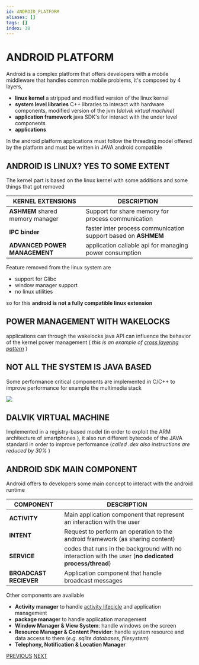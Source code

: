 ```yaml
---
id: ANDROID_PLATFORM
aliases: []
tags: []
index: 38
---
```


# ANDROID PLATFORM

Android is a complex platform that offers developers with a mobile middleware that handles common mobile problems, it's composed by 4 layers,

- **linux kernel** a stripped and modified version of the linux kernel
- **system level libraries** C++ libraries to interact with hardware components, modified version of the jvm (*dalvik virtual machine*)
- **application framework** java SDK's for interact with the under level components
- **applications**

In the android platform applications must follow the threading model offered by the platform and must be written in JAVA android compatible

## ANDROID IS LINUX? YES TO SOME EXTENT

The kernel part is based on the linux kernel with some additions and some things that got removed

| KERNEL EXTENSIONS<br>                | DESCRIPTION                                                    |
| ------------------------------------ | -------------------------------------------------------------- |
| **ASHMEM** shared memory manager<br> | Support for share memory for process communication             |
| **IPC binder**                       | faster inter process communication support based on **ASHMEM** |
| **ADVANCED POWER MANAGEMENT**        | application callable api for managing power consumption        |

Feature removed from the linux system are

- support for Glibc
- window manager support
- no linux utilities

so for this **android is not a fully compatible linux extension**

## POWER MANAGEMENT WITH WAKELOCKS

applications can through the wakelocks java API can influence the behavior of the kernel power management ( *this is an example of [cross layering pattern](MOBILE_MIDDLEWARE_PRINCIPLES.md#CROSS%20LAYERING%20PRINCIPLE)* )

## NOT ALL THE SYSTEM IS JAVA BASED

Some performance critical components are implemented in C/C++ to improve performance for example the multimedia stack

![](mobile_systems/Pasted%20image%2020240507125214.png)

## DALVIK VIRTUAL MACHINE

Implemented in a registry-based model (in order to exploit the ARM architecture of smartphones ), it also run different bytecode of the JAVA standard in order to improve performance (*called .dex also instructions are reduced by 30%* )

## ANDROID SDK MAIN COMPONENT

Android offers to developers some main concept to interact with the android runtime

| COMPONENT              | DESCRIPTION                                                                                           |
| ---------------------- | ----------------------------------------------------------------------------------------------------- |
| **ACTIVITY**           | Main application component that represent an interaction with the user                                |
| **INTENT**             | Request to perform an operation to the android framework (as sharing content)                         |
| **SERVICE**            | codes that runs in the background with no interaction with the user (**no dedicated process/thread**) |
| **BROADCAST RECIEVER** | Application component that handle broadcast messages                                                  |

Other components are available

- **Activity manager** to handle [activity lifecicle](ACTIVITY.md#ACTIVITY%20LIFECICLE) and application management
- **package manager** to handle application management
- **Window Manager & View System**: handle windows on the screen
- **Resource Manager & Content Provider**: handle system resource and data access to them (*e.g. sqlite databases, filesystem*)
- **Telephony, Notification & Location Manager**

[PREVIOUS](pages/mobile_middleware/COMMUNICATION_PATTERNS.md) [NEXT](pages/android/ACTIVITY.md)
